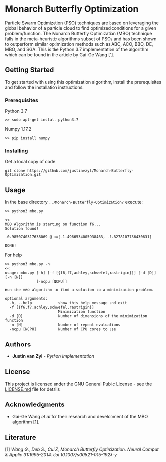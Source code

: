 # Monarch Butterfly Optimization

Particle Swarm Optimization (PSO) techniques are based on leveraging the global behavior of a particle cloud to find optimized conditions for a given problem/function. The Monarch Butterfly Optimization (MBO) technique falls in the meta-heuristic algorithms subset of PSOs and has been shown to outperform similar optimization methods such as ABC, ACO, BBO, DE, MBO, and SGA. This is the Python 3.7 implementation of the algorithm which can be found in the article by Gai-Ge Wang [1].



## Getting Started

To get started with using this optimization algorithm, install the prerequisites and follow the installation instructions.

### Prerequisites

Python 3.7
```
>> sudo apt-get install python3.7
```
Numpy 1.17.2
```
>> pip install numpy
```

### Installing

Get a local copy of code

```
git clone https://github.com/justinvzyl/Monarch-Butterfly-Optimization.git
```

## Usage

In the base directory ```../Monarch-Butterfly-Optimization/``` execute:

```
>> python3 mbo.py

<<
MBO Algorithm is starting on function f6...
Solution found!

-0.9850740317638069 @ x=[-1.4966534005938463, -0.8278107736430631]

DONE!

```
For help
```
>> python3 mbo.py -h
<<
usage: mbo.py [-h] [-f [{f6,f7,achley,schwefel,rastrigin}]] [-d [D]] [-n [N]]
              [-ncpu [NCPU]]

Run the MBO algorithm to find a solution to a minimization problem.

optional arguments:
  -h, --help            show this help message and exit
  -f [{f6,f7,achley,schwefel,rastrigin}]
                        Minimization function
  -d [D]                Number of dimensions of the minimization function
  -n [N]                Number of repeat evaluations
  -ncpu [NCPU]          Number of CPU cores to use
```

## Authors

* **Justin van Zyl** - *Python Implementation*

## License

This project is licensed under the GNU General Public License - see the [LICENSE.md](https://github.com/justinvzyl/Monarch-Butterfly-Optimization/blob/master/LICENSE) file for details

## Acknowledgments

* Gai-Ge Wang *et al* for their research and development of the MBO algorithm [1].

## Literature

[1] *Wang G., Deb S., Cui Z, Monarch Butterfly Optimization. Neural Comput & Applic 31:1995-2014. doi 10.1007/s00521-015-1923-y*
